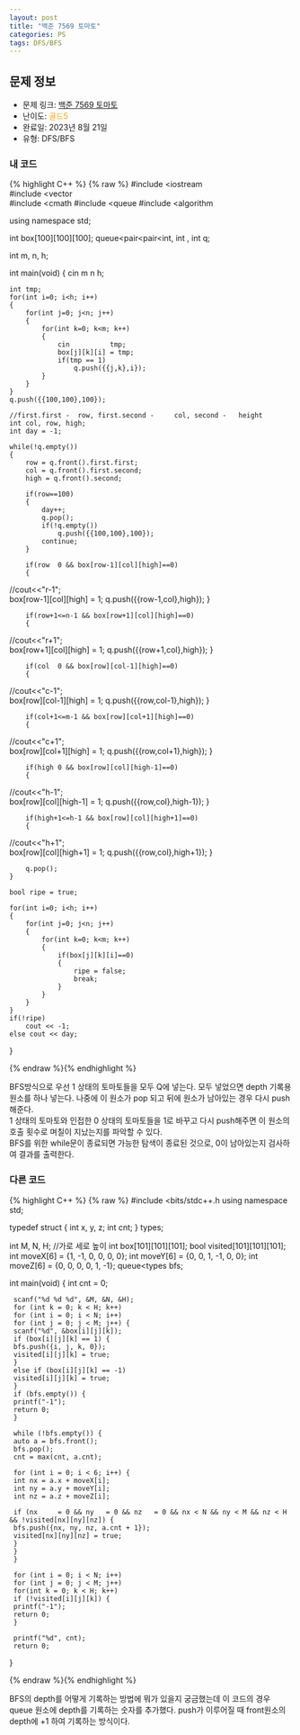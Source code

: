 ```yaml
---
layout: post
title: "백준 7569 토마토"
categories: PS
tags: DFS/BFS
---
```


## 문제 정보
- 문제 링크: [백준 7569 토마토](https://www.acmicpc.net/problem/7569)
- 난이도: <span style="color:#FFA500">골드5</span>
- 완료일: 2023년 8월 21일
- 유형: DFS/BFS

### 내 코드

{% highlight C++ %} {% raw %}
#include <iostream	
#include <vector	
#include <cmath	
#include <queue	
#include <algorithm	

using namespace std;

int box[100][100][100];
queue<pair<pair<int, int	, int		 q;

int m, n, h;

int main(void)
{
	cin 		 m 		 n 		 h;
	
	int tmp;
	for(int i=0; i<h; i++)
	{
		for(int j=0; j<n; j++)
		{
			for(int k=0; k<m; k++)
			{
				cin 		 tmp;
				box[j][k][i] = tmp;
				if(tmp == 1)
					q.push({{j,k},i});
			}
		}
	}
	q.push({{100,100},100});
	
	//first.first -	 row, first.second -	 col, second -	 height
	int col, row, high;
	int day = -1;
	
	while(!q.empty())	
	{
		row = q.front().first.first;
		col = q.front().first.second;
		high = q.front().second;
		
		if(row==100) 
		{
			day++;
			q.pop();
			if(!q.empty())
				q.push({{100,100},100});	
			continue;
		}
		
		if(row	0 && box[row-1][col][high]==0)
		{
//cout<<"r-1";			
			box[row-1][col][high] = 1;
			q.push({{row-1,col},high});
		}

		if(row+1<=n-1 && box[row+1][col][high]==0)
		{
//cout<<"r+1";			
			box[row+1][col][high] = 1;
			q.push({{row+1,col},high});
		}
		
		if(col	0 && box[row][col-1][high]==0)
		{
//cout<<"c-1";			
			box[row][col-1][high] = 1;
			q.push({{row,col-1},high});
		}
		
		if(col+1<=m-1 && box[row][col+1][high]==0)
		{
//cout<<"c+1";			
			box[row][col+1][high] = 1;
			q.push({{row,col+1},high});
		}
		
		if(high	0 && box[row][col][high-1]==0)
		{
//cout<<"h-1";			
			box[row][col][high-1] = 1;
			q.push({{row,col},high-1});	
		}
		
		if(high+1<=h-1 && box[row][col][high+1]==0)
		{
//cout<<"h+1";			
			box[row][col][high+1] = 1;
			q.push({{row,col},high+1});	
		}
		
		q.pop();
	}
	
	bool ripe = true;
	
	for(int i=0; i<h; i++)
	{
		for(int j=0; j<n; j++)
		{
			for(int k=0; k<m; k++)
			{
				if(box[j][k][i]==0)
				{
					ripe = false;
					break;
				}	
			}
		}
	}
	if(!ripe)
		cout << -1;
	else cout << day;	
}

{% endraw %}{% endhighlight %}

BFS방식으로 우선 1 상태의 토마토들을 모두 Q에 넣는다. 모두 넣었으면 depth 기록용 원소를 하나 넣는다. 나중에 이 원소가 pop 되고 뒤에 원소가 남아있는 경우 다시 push 해준다.  
1 상태의 토마토와 인접한 0 상태의 토마토들을 1로 바꾸고 다시 push해주면 이 원소의 호출 횟수로 며칠이 지났는지를 파악할 수 있다.   
BFS를 위한 while문이 종료되면 가능한 탐색이 종료된 것으로, 0이 남아있는지 검사하여 결과를 출력한다.  

### 다른 코드

{% highlight C++ %} {% raw %}
#include <bits/stdc++.h	
using namespace std;

typedef struct {
	 int x, y, z;
	 int cnt;
} types;

int M, N, H; //가로 세로 높이
int box[101][101][101];
bool visited[101][101][101];
int moveX[6] = {1, -1, 0, 0, 0, 0};
int moveY[6] = {0, 0, 1, -1, 0, 0};
int moveZ[6] = {0, 0, 0, 0, 1, -1};
queue<types	 bfs;

int main(void) {
	 int cnt = 0;

	 scanf("%d %d %d", &M, &N, &H);
	 for (int k = 0; k < H; k++)
	 for (int i = 0; i < N; i++)
	 for (int j = 0; j < M; j++) {
	 scanf("%d", &box[i][j][k]);
	 if (box[i][j][k] == 1) {
	 bfs.push({i, j, k, 0});
	 visited[i][j][k] = true;
	 }
	 else if (box[i][j][k] == -1)
	 visited[i][j][k] = true;
	 }
	 if (bfs.empty()) {
	 printf("-1");
	 return 0;
	 }

	 while (!bfs.empty()) {
	 auto a = bfs.front();
	 bfs.pop();
	 cnt = max(cnt, a.cnt);

	 for (int i = 0; i < 6; i++) {
	 int nx = a.x + moveX[i];
	 int ny = a.y + moveY[i];
	 int nz = a.z + moveZ[i];

	 if (nx 	= 0 && ny 	= 0 && nz 	= 0 && nx < N && ny < M && nz < H && !visited[nx][ny][nz]) {
	 bfs.push({nx, ny, nz, a.cnt + 1});
	 visited[nx][ny][nz] = true;
	 }
	 }
	 }

	 for (int i = 0; i < N; i++)
	 for (int j = 0; j < M; j++)
	 for(int k = 0; k < H; k++)
	 if (!visited[i][j][k]) {
	 printf("-1");
	 return 0;
	 }

	 printf("%d", cnt);
	 return 0;
	 
}

{% endraw %}{% endhighlight %}

BFS의 depth를 어떻게 기록하는 방법에 뭐가 있을지 궁금했는데 이 코드의 경우 queue 원소에 depth를 기록하는 숫자를 추가했다. push가 이루어질 때 front원소의 depth에 +1 하여 기록하는 방식이다.
